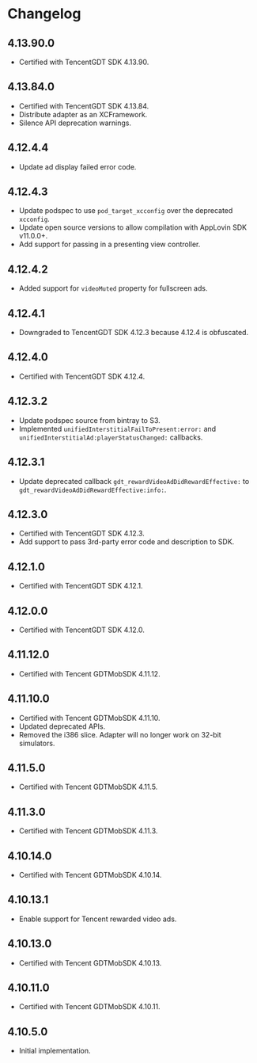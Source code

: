 # Changelog

## 4.13.90.0
* Certified with TencentGDT SDK 4.13.90.

## 4.13.84.0
* Certified with TencentGDT SDK 4.13.84.
* Distribute adapter as an XCFramework.
* Silence API deprecation warnings.

## 4.12.4.4
* Update ad display failed error code.

## 4.12.4.3
* Update podspec to use `pod_target_xcconfig` over the deprecated `xcconfig`.
* Update open source versions to allow compilation with AppLovin SDK v11.0.0+.
* Add support for passing in a presenting view controller.

## 4.12.4.2
* Added support for `videoMuted` property for fullscreen ads.

## 4.12.4.1
* Downgraded to TencentGDT SDK 4.12.3 because 4.12.4 is obfuscated.

## 4.12.4.0
* Certified with TencentGDT SDK 4.12.4.

## 4.12.3.2
* Update podspec source from bintray to S3.
* Implemented `unifiedInterstitialFailToPresent:error:` and `unifiedInterstitialAd:playerStatusChanged:` callbacks.

## 4.12.3.1
* Update deprecated callback `gdt_rewardVideoAdDidRewardEffective:` to `gdt_rewardVideoAdDidRewardEffective:info:`.

## 4.12.3.0
* Certified with TencentGDT SDK 4.12.3.
* Add support to pass 3rd-party error code and description to SDK.

## 4.12.1.0
* Certified with TencentGDT SDK 4.12.1.

## 4.12.0.0
* Certified with TencentGDT SDK 4.12.0.

## 4.11.12.0
* Certified with Tencent GDTMobSDK 4.11.12.

## 4.11.10.0
* Certified with Tencent GDTMobSDK 4.11.10.
* Updated deprecated APIs.
* Removed the i386 slice. Adapter will no longer work on 32-bit simulators.

## 4.11.5.0
* Certified with Tencent GDTMobSDK 4.11.5.

## 4.11.3.0
* Certified with Tencent GDTMobSDK 4.11.3.

## 4.10.14.0
* Certified with Tencent GDTMobSDK 4.10.14.

## 4.10.13.1
* Enable support for Tencent rewarded video ads.

## 4.10.13.0
* Certified with Tencent GDTMobSDK 4.10.13.

## 4.10.11.0
* Certified with Tencent GDTMobSDK 4.10.11.

## 4.10.5.0
* Initial implementation.
